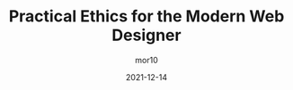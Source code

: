 ---
author: mor10
date: 2021-12-14
draft: true
publisher: aneventapart
tags:
  - videos
  - ethics
  - meta
target_url: https://aneventapart.com/news/post/practical-ethics-for-the-modern-web-designer
title: Practical Ethics for the Modern Web Designer
---